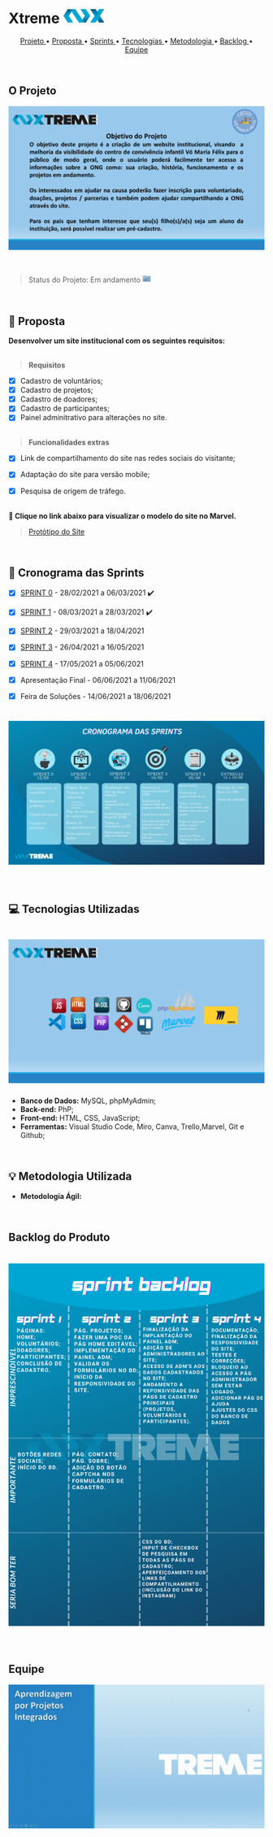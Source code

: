 
# Xtreme ![Equipe Xtreme](/readme/equipe_xtreme_pequeno.png "Equipe Xtreme")


<p align="center">
  <a href ="#o-projeto"> Projeto </a>  • 
  <a href ="#dart-proposta"> Proposta </a>  • 
  <a href ="#calendar-cronograma-das-sprints"> Sprints </a>  • 
  <a href ="#computer-tecnologias-utilizadas"> Tecnologias </a>  • 
  <a href ="#bulb-metodologia-utilizada"> Metodologia </a>  • 
  <a href ="#backlog-do-produto">Backlog </a>  •
  <a href ="#equipe"> Equipe </a> 
</p>

<br>

## O Projeto
![Equipe Xtreme](/readme/objetivo.png "Objetivo Equipe Xtreme")

<br>

> Status do Projeto: Em andamento <img src = "./readme/Works-in-progress-icon.png" />

<br>

## :dart: Proposta

**Desenvolver um site institucional com os seguintes requisitos:**<br><br>

 > **Requisitos**

 - [x] Cadastro de voluntários;
 - [x] Cadastro de projetos;
 - [x] Cadastro de doadores;
 - [x] Cadastro de participantes;
 - [x] Painel adminitrativo para alterações no site.<br><br>

 > **Funcionalidades extras**

 - [x]  Link de compartilhamento do site nas redes sociais do visitante;
 - [x]  Adaptação do site para versão mobile;
 - [x]  Pesquisa de origem de tráfego.<br><br>

  
**:link: Clique no link abaixo para visualizar o modelo do site no Marvel.**  
> [Protótipo do Site](https://marvelapp.com/prototype/144cf1c4/screen/77188628)

<br>

## :calendar: Cronograma das Sprints

- [x] [SPRINT 0](https://github.com/Xtreme-Equipe/Projeto-Site-Intitucional/tree/main/readme/sprint0) - 28/02/2021 a 06/03/2021 :heavy_check_mark:

- [x] [SPRINT 1](https://github.com/Xtreme-Equipe/Projeto-Site-Intitucional/tree/main/readme/sprint1) - 08/03/2021 a 28/03/2021 :heavy_check_mark:

- [x] [SPRINT 2](https://github.com/Xtreme-Equipe/Projeto-Site-Intitucional/tree/main/readme/sprint2) - 29/03/2021 a 18/04/2021

- [x] [SPRINT 3](https://github.com/Xtreme-Equipe/Projeto-Site-Intitucional/tree/main/readme/sprint3) - 26/04/2021 a 16/05/2021

- [x] [SPRINT 4](https://github.com/Xtreme-Equipe/Projeto-Site-Intitucional/tree/main/readme/sprint4) - 17/05/2021 a 05/06/2021

- [x] Apresentação Final - 06/06/2021 a 11/06/2021

- [x] Feira de Soluções - 14/06/2021 a 18/06/2021


<h1 align="center"> <img src = "./readme/cronograma_sprints.png"/></h1>

<br>



## :computer: Tecnologias Utilizadas

<h1 align="center"> <img src = "./readme/tecnologias_utilizadas.png"/></h1>

* **Banco de Dados:** MySQL, phpMyAdmin;
* **Back-end:** PhP;
* **Front-end:** HTML, CSS, JavaScript;
* **Ferramentas:** Visual Studio Code, Miro, Canva, Trello,Marvel, Git e Github;

<br>

## :bulb: Metodologia Utilizada

* **Metodologia Ágil:** 

<br>

## Backlog do Produto

<h1 align="center"> <img src = "./readme/sprintbacklog.png" /></h1> 

<br>

## Equipe 

![Equipe Xtreme](/readme/apresentacao_equipe.gif "Apresentação Equipe Xtreme")

<br>
